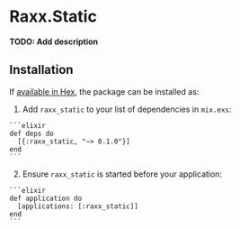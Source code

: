 # Raxx.Static

**TODO: Add description**

## Installation

If [available in Hex](https://hex.pm/docs/publish), the package can be installed as:

  1. Add `raxx_static` to your list of dependencies in `mix.exs`:

    ```elixir
    def deps do
      [{:raxx_static, "~> 0.1.0"}]
    end
    ```

  2. Ensure `raxx_static` is started before your application:

    ```elixir
    def application do
      [applications: [:raxx_static]]
    end
    ```


